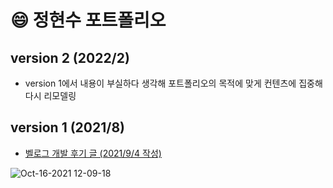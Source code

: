 # 😄 정현수 포트폴리오

## version 2 (2022/2)

- version 1에서 내용이 부실하다 생각해 포트폴리오의 목적에 맞게 컨텐츠에 집중해 다시 리모델링

## version 1 (2021/8)

- [벨로그 개발 후기 글 (2021/9/4 작성)](https://velog.io/@junghyeonsu/%EB%82%98%EB%A7%8C%EC%9D%98-%ED%8F%AC%ED%8A%B8%ED%8F%B4%EB%A6%AC%EC%98%A4-%EC%A0%9C%EC%9E%91%EA%B8%B0)

![Oct-16-2021 12-09-18](https://user-images.githubusercontent.com/54893898/137571521-2528bdd1-b9d1-436c-a872-807e13d5e9b9.gif)
